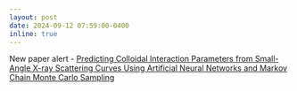 ```yaml
---
layout: post
date: 2024-09-12 07:59:00-0400
inline: true
---
```


New paper alert - <a href='https://pubs.acs.org/doi/10.1021/jacsau.4c00368'>Predicting Colloidal Interaction Parameters from Small-Angle X-ray Scattering Curves Using Artificial Neural Networks and Markov Chain Monte Carlo Sampling</a>
